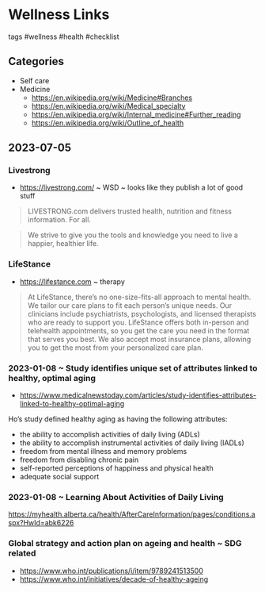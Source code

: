 # Wellness Links

tags #wellness #health #checklist

## Categories

* Self care
* Medicine
  * https://en.wikipedia.org/wiki/Medicine#Branches
  * https://en.wikipedia.org/wiki/Medical_specialty
  * https://en.wikipedia.org/wiki/Internal_medicine#Further_reading
  * https://en.wikipedia.org/wiki/Outline_of_health

## 2023-07-05

### Livestrong

* https://livestrong.com/ ~ WSD ~ looks like they publish a lot of good stuff
>LIVESTRONG.com delivers trusted health, nutrition and fitness information. For all.

>We strive to give you the tools and knowledge you need to live a happier, healthier life.

### LifeStance

* https://lifestance.com ~ therapy
>At LifeStance, there’s no one-size-fits-all approach to mental health. We tailor our care plans to fit each person’s unique needs. Our clinicians include psychiatrists, psychologists, and licensed therapists who are ready to support you. LifeStance offers both in-person and telehealth appointments, so you get the care you need in the format that serves you best. We also accept most insurance plans, allowing you to get the most from your personalized care plan.

### 2023-01-08 ~ Study identifies unique set of attributes linked to healthy, optimal aging

* https://www.medicalnewstoday.com/articles/study-identifies-attributes-linked-to-healthy-optimal-aging

Ho’s study defined healthy aging as having the following attributes:

* the ability to accomplish activities of daily living (ADLs)
* the ability to accomplish instrumental activities of daily living (IADLs)
* freedom from mental illness and memory problems
* freedom from disabling chronic pain
* self-reported perceptions of happiness and physical health
* adequate social support

### 2023-01-08 ~ Learning About Activities of Daily Living

https://myhealth.alberta.ca/health/AfterCareInformation/pages/conditions.aspx?HwId=abk6226


### Global strategy and action plan on ageing and health ~ SDG related

* https://www.who.int/publications/i/item/9789241513500
* https://www.who.int/initiatives/decade-of-healthy-ageing
